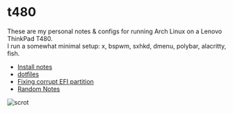 # t480

These are my personal notes & configs for running Arch Linux on a Lenovo ThinkPad T480.  
I run a somewhat minimal setup: x, bspwm, sxhkd, dmenu, polybar, alacritty, fish.

* [Install notes](./Install_notes.md)
* [dotfiles](./dots)
* [Fixing corrupt EFI partition](./EFI_corrupt.md)
* [Random Notes](./Random_notes.md)

![scrot](img/scrot.png)
